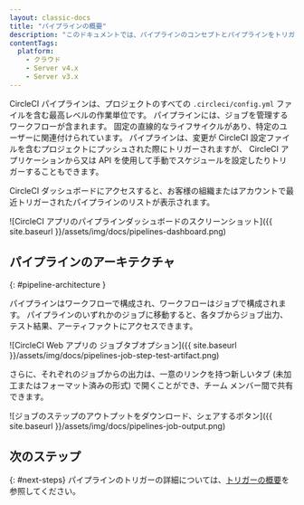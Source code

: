 ```yaml
---
layout: classic-docs
title: "パイプラインの概要"
description: "このドキュメントでは、パイプラインのコンセプトとパイプラインをトリガーする方法およびパイプラインの内容を紹介します。"
contentTags:
  platform:
    - クラウド
    - Server v4.x
    - Server v3.x
---
```


CircleCI パイプラインは、プロジェクトのすべての `.circleci/config.yml` ファイルを含む最高レベルの作業単位です。 パイプラインには、ジョブを管理するワークフローが含まれます。 固定の直線的なライフサイクルがあり、特定のユーザーに関連付けられています。 パイプラインは、変更が CircleCI 設定ファイルを含むプロジェクトにプッシュされた際にトリガーされますが、 CircleCI アプリケーションから又は API を使用して手動でスケジュールを設定したりトリガーすることもできます。

CircleCI ダッシュボードにアクセスすると、お客様の組織またはアカウントで最近トリガーされたパイプラインのリストが表示されます。

![CircleCI アプリのパイプラインダッシュボードのスクリーンショット]({{ site.baseurl }}/assets/img/docs/pipelines-dashboard.png)

## パイプラインのアーキテクチャ
{: #pipeline-architecture }

パイプラインはワークフローで構成され、ワークフローはジョブで構成されます。 パイプラインのいずれかのジョブに移動すると、各タブからジョブ出力、テスト結果、アーティファクトにアクセスできます。

![CircleCI Web アプリの ジョブタブオプション]({{ site.baseurl }}/assets/img/docs/pipelines-job-step-test-artifact.png)

さらに、それぞれのジョブからの出力は、一意のリンクを持つ新しいタブ (未加工またはフォーマット済みの形式) で開くことができ、チーム メンバー間で共有できます。

![ジョブのステップのアウトプットをダウンロード、シェアするボタン]({{ site.baseurl }}/assets/img/docs/pipelines-job-output.png)

## 次のステップ
{: #next-steps}
パイプラインのトリガーの詳細については、[トリガーの概要]({{site.baseurl}}/ja/triggers-overview)を参照してください。
